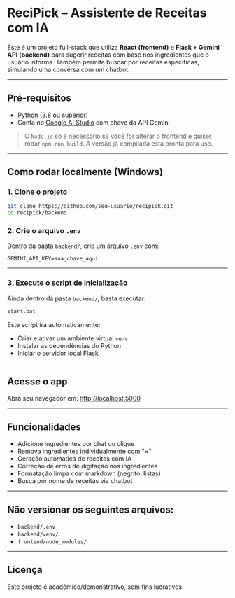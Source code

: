 
# ReciPick – Assistente de Receitas com IA

Este é um projeto full-stack que utiliza **React (frontend)** e **Flask + Gemini API (backend)** para sugerir receitas com base nos ingredientes que o usuário informa. Também permite buscar por receitas específicas, simulando uma conversa com um chatbot.

---

## Pré-requisitos

- [Python](https://www.python.org/) (3.8 ou superior)
- Conta no [Google AI Studio](https://makersuite.google.com/app) com chave da API Gemini

> O `Node.js` só é necessário se você for alterar o frontend e quiser rodar `npm run build`. A versão já compilada está pronta para uso.

---

## Como rodar localmente (Windows)

### 1. Clone o projeto

```bash
git clone https://github.com/seu-usuario/recipick.git
cd recipick/backend
```

### 2. Crie o arquivo `.env`

Dentro da pasta `backend/`, crie um arquivo `.env` com:

```
GEMINI_API_KEY=sua_chave_aqui
```

---

### 3. Execute o script de inicialização

Ainda dentro da pasta `backend/`, basta executar:

```bash
start.bat
```

Este script irá automaticamente:
- Criar e ativar um ambiente virtual `venv`
- Instalar as dependências do Python
- Iniciar o servidor local Flask

---

## Acesse o app

Abra seu navegador em: [http://localhost:5000](http://localhost:5000)

---

## Funcionalidades

- Adicione ingredientes por chat ou clique
- Remova ingredientes individualmente com "×"
- Geração automática de receitas com IA
- Correção de erros de digitação nos ingredientes
- Formatação limpa com markdown (negrito, listas)
- Busca por nome de receitas via chatbot

---

## Não versionar os seguintes arquivos:

- `backend/.env`
- `backend/venv/`
- `frontend/node_modules/`

---

## Licença

Este projeto é acadêmico/demonstrativo, sem fins lucrativos.
